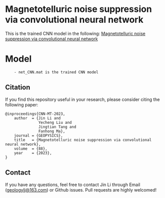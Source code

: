 # Magnetotelluric noise suppression via convolutional neural network
This is the trained CNN model in the following:
[Magnetotelluric noise suppression via convolutional neural network](https://library.seg.org/doi/abs/10.1190/geo2022-0258.1)
# Model
```
	- net_CNN.mat is the trained CNN model
```
	
## <span id="citelink">Citation</span>
If you find this repository useful in your research, please consider citing the following paper:

```
@inproceedings{CNN-MT-2023,
    author  = {Jin Li and
               Yecheng Liu and
               Jingtian Tang and
               Fanhong Ma},
    journal = {GEOPYSICS},
    title   = {Magnetotelluric noise suppression via convolutional neural network},
    volume  = {88},
    year    = {2023},
}
```
## Contact
If you have any questions, feel free to contact Jin Li through Email (geologylj@163.com) or Github issues. Pull requests are highly welcomed!
